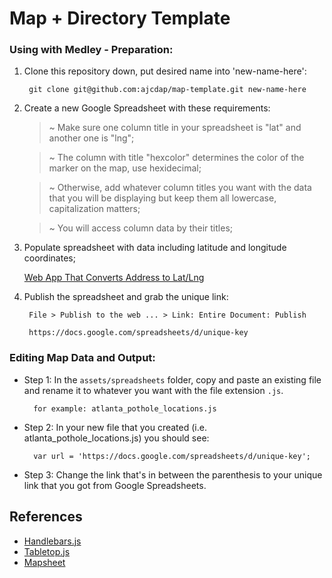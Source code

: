 # Map + Directory Template

### Using with Medley - Preparation:

1. Clone this repository down, put desired name into 'new-name-here':

		git clone git@github.com:ajcdap/map-template.git new-name-here

2. Create a new Google Spreadsheet with these requirements:

	> ~ Make sure one column title in your spreadsheet is "lat" and another one is "lng";

	> ~ The column with title "hexcolor" determines the color of the marker on the map, use hexidecimal;

	> ~ Otherwise, add whatever column titles you want with the data that you will be displaying but keep them all lowercase, capitalization matters;

	> ~ You will access column data by their titles;

3. Populate spreadsheet with data including latitude and longitude coordinates;
	
	[Web App That Converts Address to Lat/Lng](http://www.latlong.net/convert-address-to-lat-long.html)

4. Publish the spreadsheet and grab the unique link:

		File > Publish to the web ... > Link: Entire Document: Publish
  
		https://docs.google.com/spreadsheets/d/unique-key

### Editing Map Data and Output:

- Step 1: In the `assets/spreadsheets` folder, copy and paste an existing file and rename it to whatever you want with the file extension `.js`.

		for example: atlanta_pothole_locations.js

- Step 2: In your new file that you created (i.e. atlanta_pothole_locations.js) you should see:

		var url = 'https://docs.google.com/spreadsheets/d/unique-key';

- Step 3: Change the link that's in between the parenthesis to your unique link that you got from Google Spreadsheets.

## References
- [Handlebars.js](http://handlebarsjs.com/)
- [Tabletop.js](https://github.com/jsoma/tabletop)
- [Mapsheet](https://github.com/jsoma/mapsheet)
